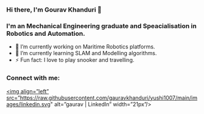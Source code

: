 ### Hi there, I'm Gourav Khanduri 👋
### I'm an Mechanical Engineering graduate and Speacialisation in Robotics and Automation. 



- 🔭 I’m currently working on Maritime Robotics platforms.
- 🌱 I’m currently learning SLAM and Modelling algorithms.
- ⚡ Fun fact: I love to play snooker and travelling.

### Connect with me:

<a href="https://www.linkedin.com/in/gaurav-khanduri-b91a0516b/"><img align=”left” src=”https://raw.githubusercontent.com/gauravkhanduri/yushi1007/main/images/linkedin.svg" alt=”gaurav | LinkedIn” width=”21px”/></a>


